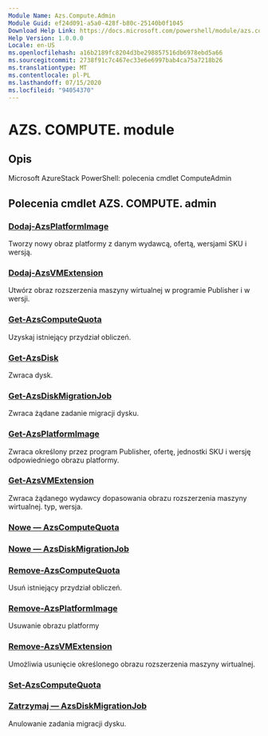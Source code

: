 ```yaml
---
Module Name: Azs.Compute.Admin
Module Guid: ef24d091-a5a0-428f-b80c-25140b0f1045
Download Help Link: https://docs.microsoft.com/powershell/module/azs.compute.admin
Help Version: 1.0.0.0
Locale: en-US
ms.openlocfilehash: a16b2189fc8204d3be298857516db6978ebd5a66
ms.sourcegitcommit: 2738f91c7c467ec33e6e6997bab4ca75a7218b26
ms.translationtype: MT
ms.contentlocale: pl-PL
ms.lasthandoff: 07/15/2020
ms.locfileid: "94054370"
---
```

# AZS. COMPUTE. module
## Opis
Microsoft AzureStack PowerShell: polecenia cmdlet ComputeAdmin

## Polecenia cmdlet AZS. COMPUTE. admin
### [Dodaj-AzsPlatformImage](Add-AzsPlatformImage.md)
Tworzy nowy obraz platformy z danym wydawcą, ofertą, wersjami SKU i wersją.

### [Dodaj-AzsVMExtension](Add-AzsVMExtension.md)
Utwórz obraz rozszerzenia maszyny wirtualnej w programie Publisher i w wersji.

### [Get-AzsComputeQuota](Get-AzsComputeQuota.md)
Uzyskaj istniejący przydział obliczeń.

### [Get-AzsDisk](Get-AzsDisk.md)
Zwraca dysk.

### [Get-AzsDiskMigrationJob](Get-AzsDiskMigrationJob.md)
Zwraca żądane zadanie migracji dysku.

### [Get-AzsPlatformImage](Get-AzsPlatformImage.md)
Zwraca określony przez program Publisher, ofertę, jednostki SKU i wersję odpowiedniego obrazu platformy.

### [Get-AzsVMExtension](Get-AzsVMExtension.md)
Zwraca żądanego wydawcy dopasowania obrazu rozszerzenia maszyny wirtualnej. typ, wersja.

### [Nowe — AzsComputeQuota](New-AzsComputeQuota.md)


### [Nowe — AzsDiskMigrationJob](New-AzsDiskMigrationJob.md)


### [Remove-AzsComputeQuota](Remove-AzsComputeQuota.md)
Usuń istniejący przydział obliczeń.

### [Remove-AzsPlatformImage](Remove-AzsPlatformImage.md)
Usuwanie obrazu platformy

### [Remove-AzsVMExtension](Remove-AzsVMExtension.md)
Umożliwia usunięcie określonego obrazu rozszerzenia maszyny wirtualnej.

### [Set-AzsComputeQuota](Set-AzsComputeQuota.md)


### [Zatrzymaj — AzsDiskMigrationJob](Stop-AzsDiskMigrationJob.md)
Anulowanie zadania migracji dysku.

